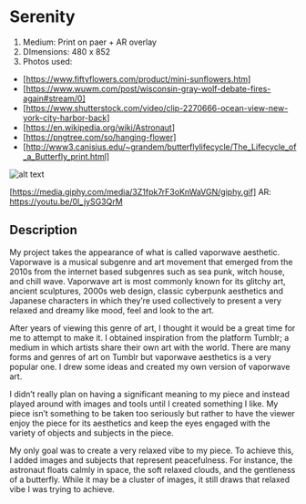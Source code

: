 # Serenity

1. Medium: Print on paer + AR overlay
2. DImensions: 480 x 852
3. Photos used: 
- [https://www.fiftyflowers.com/product/mini-sunflowers.htm]
- [https://www.wuwm.com/post/wisconsin-gray-wolf-debate-fires-again#stream/0]
- [https://www.shutterstock.com/video/clip-2270666-ocean-view-new-york-city-harbor-back]
- [https://en.wikipedia.org/wiki/Astronaut]
- [https://pngtree.com/so/hanging-flower]
- [http://www3.canisius.edu/~grandem/butterflylifecycle/The_Lifecycle_of_a_Butterfly_print.html]


![alt text](https://i.imgur.com/RbaXZYj.jpg)

[https://media.giphy.com/media/3Z1fpk7rF3oKnWaVGN/giphy.gif]
AR: https://youtu.be/0l_jySG3QrM

## Description 
My project takes the appearance of what is called vaporwave aesthetic. Vaporwave is a musical subgenre and art movement that emerged from the 2010s from the internet based subgenres such as sea punk, witch house, and chill wave. Vaporwave art is most commonly known for its glitchy art, ancient sculptures, 2000s web design, classic cyberpunk aesthetics and Japanese characters in which they’re used collectively to present a very relaxed and dreamy like mood, feel and look to the art. 

After years of viewing this genre of art, I thought it would be a great time for me to attempt to make it. I obtained inspiration from the platform Tumblr; a medium in which artists share their own art with the world. There are many forms and genres of art on Tumblr but vaporwave aesthetics is a very popular one. I drew some ideas and created my own version of vaporwave art. 

I didn’t really plan on having a significant meaning to my piece and instead played around with images and tools until I created something I like. My piece isn’t something to be taken too seriously but rather to have the viewer enjoy the piece for its aesthetics and keep the eyes engaged with the variety of objects and subjects in the piece.

My only goal was to create a very relaxed vibe to my piece. To achieve this, I added images and subjects that represent peacefulness. For instance, the astronaut floats calmly in space, the soft relaxed clouds, and the gentleness of a butterfly. While it may be a cluster of images, it still draws that relaxed vibe I was trying to achieve. 

